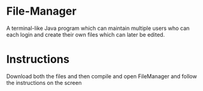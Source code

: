 # File-Manager
A terminal-like Java program which can maintain multiple users who can each login and create their own files which can later be edited.

# Instructions
Download both the files and then compile and open FileManager and follow the instructions on the screen
